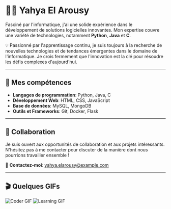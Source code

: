 # 👨‍💻 Yahya El Arousy

Fasciné par l'informatique, j'ai une solide expérience dans le développement de solutions logicielles innovantes. Mon expertise couvre une variété de technologies, notamment **Python**, **Java** et **C**.

💡 Passionné par l'apprentissage continu, je suis toujours à la recherche de nouvelles technologies et de tendances émergentes dans le domaine de l'informatique. Je crois fermement que l'innovation est la clé pour résoudre les défis complexes d'aujourd'hui.

---

## 🎯 Mes compétences
- **Langages de programmation**: Python, Java, C
- **Développement Web**: HTML, CSS, JavaScript
- **Base de données**: MySQL, MongoDB
- **Outils et Frameworks**: Git, Docker, Flask

---

## 🤝 Collaboration
Je suis ouvert aux opportunités de collaboration et aux projets intéressants. N'hésitez pas à me contacter pour discuter de la manière dont nous pourrions travailler ensemble !

📧 **Contactez-moi**: [yahya.elarousy@example.com](mailto:yahya.elarousy@example.com)

---

## 🎬 Quelques GIFs

![Coder GIF](https://media.giphy.com/media/1dHnMi1IbTbzNsk48e/giphy.gif)
![Learning GIF](https://media.giphy.com/media/fAnEC88LccN7a/giphy.gif)
